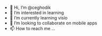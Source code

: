 - 👋 Hi, I’m @ceghodik
- 👀 I’m interested in learning
- 🌱 I’m currently learning visio
- 💞️ I’m looking to collaborate on mobile apps
- 📫 How to reach me ...

<!---
ceghodik/ceghodik is a ✨ special ✨ repository because its `README.md` (this file) appears on your GitHub profile.
You can click the Preview link to take a look at your changes.
--->
